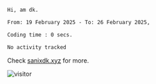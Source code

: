 <!--START_SECTION:waka-->

```txt
Hi, am dk.

From: 19 February 2025 - To: 26 February 2025,

Coding time : 0 secs.

No activity tracked
```
Check [sanixdk.xyz](https://sanixdk.xyz) for more.

<!--END_SECTION:waka-->

<!-- i should probably build this when i will have some time -->
![visitor](https://profile-counter.glitch.me/sanix-darker/count.svg)
